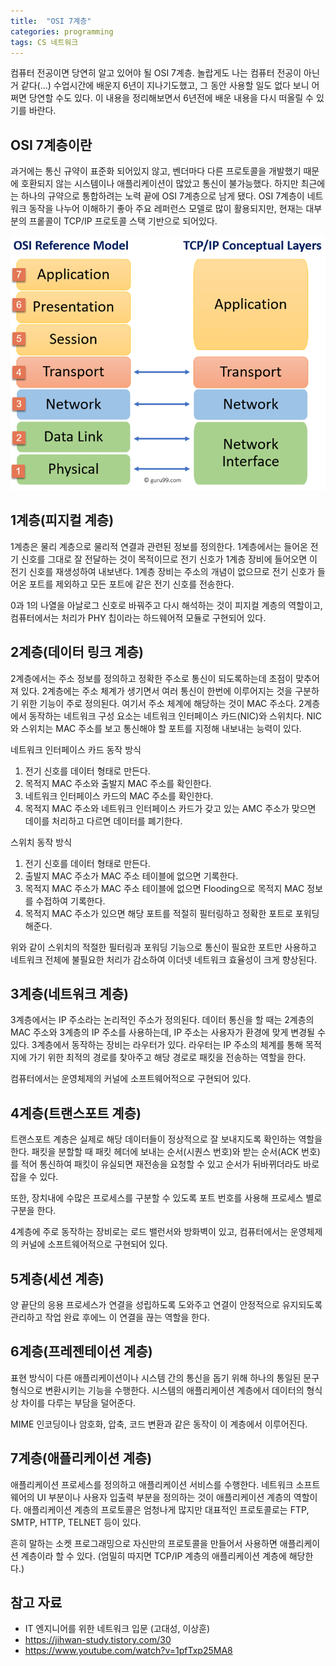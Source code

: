 ```yaml
---
title:  "OSI 7계층"
categories: programming
tags: CS 네트워크
---
```


컴퓨터 전공이면 당연히 알고 있어야 될 OSI 7계층. 놀랍게도 나는 컴퓨터 전공이 아닌거 같다(...) 수업시간에 배운지 6년이 지나기도했고, 그 동안 사용할 일도 없다 보니 어쩌면 당연할 수도 있다. 이 내용을 정리해보면서 6년전에 배운 내용을 다시 떠올릴 수 있기를 바란다.

## OSI 7계층이란

과거에는 통신 규약이 표준화 되어있지 않고, 벤더마다 다른 프로토콜을 개발했기 때문에 호환되지 않는 시스템이나 애플리케이션이 많았고 통신이 불가능했다. 하지만 최근에는 하나의 규약으로 통합하려는 노력 끝에 OSI 7계층으로 남게 됐다. OSI 7계층이 네트워크 동작을 나누어 이해하기 좋아 주요 레퍼런스 모델로 많이 활용되지만, 현재는 대부분의 프롵콜이 TCP/IP 프로토콜 스택 기반으로 되어있다.

![osi-7-layers-tcp-ip-layers](/assets/images/osi-7-layers-tcp-ip-layers.png)

## 1계층(피지컬 계층)

1계층은 물리 계층으로 물리적 연결과 관련된 정보를 정의한다. 1계층에서는 들어온 전기 신호를 그대로 잘 전달하는 것이 목적이므로 전기 신호가 1계층 장비에 들어오면 이 전기 신호를 재생성하여 내보낸다. 1계층 장비는 주소의 개념이 없으므로 전기 신호가 들어온 포트를 제외하고 모든 포트에 같은 전기 신호를 전송한다.

0과 1의 나열을 아날로그 신호로 바꿔주고 다시 해석하는 것이 피지컬 계층의 역할이고, 컴퓨터에서는 처리가 PHY 칩이라는 하드웨어적 모듈로 구현되어 있다.

## 2계층(데이터 링크 계층)

2계층에서는 주소 정보를 정의하고 정확한 주소로 통신이 되도록하는데 초점이 맞추어져 있다. 2계층에는 주소 체계가 생기면서 여러 통신이 한번에 이루어지는 것을 구분하기 위한 기능이 주로 정의된다. 여기서 주소 체계에 해당하는 것이 MAC 주소다. 2계층에서 동작하는 네트워크 구성 요소는 네트워크 인터페이스 카드(NIC)와 스위치다. NIC와 스위치는 MAC 주소를 보고 통신해야 할 포트를 지정해 내보내는 능력이 있다.

네트워크 인터페이스 카드 동작 방식

1. 전기 신호를 데이터 형태로 만든다.
2. 목적지 MAC 주소와 출발지 MAC 주소를 확인한다.
3. 네트워크 인터페이스 카드의 MAC 주소를 확인한다.
4. 목적지 MAC 주소와 네트워크 인터페이스 카드가 갖고 있는 AMC 주소가 맞으면 데이를 처리하고 다르면 데이터를 폐기한다.

스위치 동작 방식

1. 전기 신호를 데이터 형태로 만든다.
2. 출발지 MAC 주소가 MAC 주소 테이블에 없으면 기록한다.
3. 목적지 MAC 주소가 MAC 주소 테이블에 없으면 Flooding으로 목적지 MAC 정보를 수접하여 기록한다.
4. 목적지 MAC 주소가 있으면 해당 포트를 적절히 필터링하고 정확한 포트로 포워딩해준다.

위와 같이 스위치의 적절한 필터링과 포워딩 기능으로 통신이 필요한 포트만 사용하고 네트워크 전체에 불필요한 처리가 감소하여 이더넷 네트워크 효율성이 크게 향상된다.

## 3계층(네트워크 계층)

3계층에서는 IP 주소라는 논리적인 주소가 정의된다. 데이터 통신을 할 때는 2계층의 MAC 주소와 3계층의 IP 주소를 사용하는데, IP 주소는 사용자가 환경에 맞게 변경될 수 있다. 3계층에서 동작하는 장비는 라우터가 있다. 라우터는 IP 주소의 체계를 통해 목적지에 가기 위한 최적의 경로를 찾아주고 해당 경로로 패킷을 전송하는 역할을 한다. 

컴퓨터에서는 운영체제의 커널에 소프트웨어적으로 구현되어 있다.

## 4계층(트랜스포트 계층)

트랜스포트 계층은 실제로 해당 데이터들이 정상적으로 잘 보내지도록 확인하는 역할을 한다. 패킷을 분할할 때 패킷 헤더에 보내는 순서(시퀀스 번호)와 받는 순서(ACK 번호)를 적어 통신하여 패킷이 유실되면 재전송을 요청할 수 있고 순서가 뒤바뀌더라도 바로잡을 수 있다.

또한, 장치내에 수많은 프로세스를 구분할 수 있도록 포트 번호를 사용해 프로세스 별로 구분을 한다.

4계층에 주로 동작하는 장비로는 로드 밸런서와 방화벽이 있고, 컴퓨터에서는 운영체제의 커널에 소프트웨어적으로 구현되어 있다.

## 5계층(세션 계층)

양 끝단의 응용 프로세스가 연결을 성립하도록 도와주고 연결이 안정적으로 유지되도록 관리하고 작업 완료 후에느 이 연결을 끊는 역할을 한다.

## 6계층(프레젠테이션 계층)

표현 방식이 다른 애플리케이션이나 시스템 간의 통신을 돕기 위해 하나의 통일된 문구 형식으로 변환시키는 기능을 수행한다. 시스템의 애플리케이션 계층에서 데이터의 형식상 차이를 다루는 부담을 덜어준다.

MIME 인코딩이나 암호화, 압축, 코드 변환과 같은 동작이 이 계층에서 이루어진다.

## 7계층(애플리케이션 계층)

애플리케이션 프로세스를 정의하고 애플리케이션 서비스를 수행한다. 네트워크 소프트웨어의 UI 부분이나 사용자 입출력 부분을 정의하는 것이 애플리케이션 계층의 역할이다. 애플리케이션 계층의 프로토콜은 엄청나게 많지만 대표적인 프로토콜로는 FTP, SMTP, HTTP, TELNET 등이 있다.

흔히 말하는 소켓 프로그래밍으로 자신만의 프로토콜을 만들어서 사용하면 애플리케이션 계층이라 할 수 있다. (엄밀히 따지면 TCP/IP 계층의 애플리케이션 계층에 해당한다.)

## 참고 자료

- IT 엔지니어를 위한 네트워크 입문 (고대성, 이상훈)
- <https://jihwan-study.tistory.com/30>
- <https://www.youtube.com/watch?v=1pfTxp25MA8>